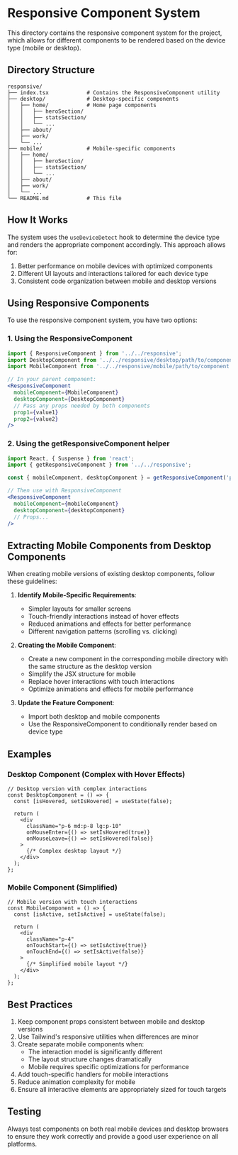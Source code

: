 # Responsive Component System

This directory contains the responsive component system for the project, which allows for different components to be rendered based on the device type (mobile or desktop).

## Directory Structure

```
responsive/
├── index.tsx            # Contains the ResponsiveComponent utility
├── desktop/             # Desktop-specific components
│   ├── home/            # Home page components
│   │   ├── heroSection/
│   │   ├── statsSection/
│   │   └── ...
│   ├── about/
│   ├── work/
│   └── ...
├── mobile/              # Mobile-specific components
│   ├── home/
│   │   ├── heroSection/
│   │   ├── statsSection/
│   │   └── ...
│   ├── about/
│   ├── work/
│   └── ...
└── README.md            # This file
```

## How It Works

The system uses the `useDeviceDetect` hook to determine the device type and renders the appropriate component accordingly. This approach allows for:

1. Better performance on mobile devices with optimized components
2. Different UI layouts and interactions tailored for each device type
3. Consistent code organization between mobile and desktop versions

## Using Responsive Components

To use the responsive component system, you have two options:

### 1. Using the ResponsiveComponent

```jsx
import { ResponsiveComponent } from '../../responsive';
import DesktopComponent from '../../responsive/desktop/path/to/component';
import MobileComponent from '../../responsive/mobile/path/to/component';

// In your parent component:
<ResponsiveComponent
  mobileComponent={MobileComponent}
  desktopComponent={DesktopComponent}
  // Pass any props needed by both components
  prop1={value1}
  prop2={value2}
/>
```

### 2. Using the getResponsiveComponent helper

```jsx
import React, { Suspense } from 'react';
import { getResponsiveComponent } from '../../responsive';

const { mobileComponent, desktopComponent } = getResponsiveComponent('path', 'componentName');

// Then use with ResponsiveComponent
<ResponsiveComponent
  mobileComponent={mobileComponent}
  desktopComponent={desktopComponent}
  // Props...
/>
```

## Extracting Mobile Components from Desktop Components

When creating mobile versions of existing desktop components, follow these guidelines:

1. **Identify Mobile-Specific Requirements**:
   - Simpler layouts for smaller screens
   - Touch-friendly interactions instead of hover effects
   - Reduced animations and effects for better performance
   - Different navigation patterns (scrolling vs. clicking)

2. **Creating the Mobile Component**:
   - Create a new component in the corresponding mobile directory with the same structure as the desktop version
   - Simplify the JSX structure for mobile
   - Replace hover interactions with touch interactions
   - Optimize animations and effects for mobile performance

3. **Update the Feature Component**:
   - Import both desktop and mobile components
   - Use the ResponsiveComponent to conditionally render based on device type

## Examples

### Desktop Component (Complex with Hover Effects)

```tsx
// Desktop version with complex interactions
const DesktopComponent = () => {
  const [isHovered, setIsHovered] = useState(false);
  
  return (
    <div 
      className="p-6 md:p-8 lg:p-10"
      onMouseEnter={() => setIsHovered(true)}
      onMouseLeave={() => setIsHovered(false)}
    >
      {/* Complex desktop layout */}
    </div>
  );
};
```

### Mobile Component (Simplified)

```tsx
// Mobile version with touch interactions
const MobileComponent = () => {
  const [isActive, setIsActive] = useState(false);
  
  return (
    <div 
      className="p-4"
      onTouchStart={() => setIsActive(true)}
      onTouchEnd={() => setIsActive(false)}
    >
      {/* Simplified mobile layout */}
    </div>
  );
};
```

## Best Practices

1. Keep component props consistent between mobile and desktop versions
2. Use Tailwind's responsive utilities when differences are minor
3. Create separate mobile components when:
   - The interaction model is significantly different
   - The layout structure changes dramatically
   - Mobile requires specific optimizations for performance
4. Add touch-specific handlers for mobile interactions
5. Reduce animation complexity for mobile
6. Ensure all interactive elements are appropriately sized for touch targets

## Testing

Always test components on both real mobile devices and desktop browsers to ensure they work correctly and provide a good user experience on all platforms. 